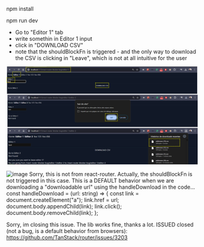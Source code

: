 npm install

npm run dev

 - Go to "Editor 1" tab
 - write somethin in Editor 1 input
 - click in "DOWNLOAD CSV"
 - note that the shouldBlockFn is triggered - and the only way to download the CSV is clicking in "Leave", which is not at all intuitive for the user

 ![evidence](./public/evidence.png)

![image](https://github.com/user-attachments/assets/3be4c292-222c-4a3f-b1bf-80f845f87e66)
Sorry, this is not from react-router.
Actually, the shouldBlockFn is not triggered in this case. This is a DEFAULT behavior when we are downloading a "downloadable url" using the handleDownload in the code...
const handleDownload = (url: string) => { const link = document.createElement("a"); link.href = url; document.body.appendChild(link); link.click(); document.body.removeChild(link); };

Sorry, im closing this issue. The lib works fine, thanks a lot.
ISSUED closed (not a bug, is a default behavior from browsers): https://github.com/TanStack/router/issues/3203
